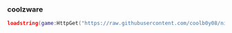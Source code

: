 ### coolzware
```lua
loadstring(game:HttpGet("https://raw.githubusercontent.com/coolb0y08/nil/main/load.lua"))().load(game)
```
